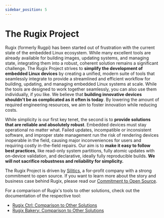 ```yaml
---
sidebar_position: 5
---
```


# The Rugix Project

Rugix (formerly Rugpi) has been started out of frustration with the current state of the embedded Linux ecosystem.
While many excellent tools are already available for building images, updating systems, and managing state, integrating them into a robust, coherent solution remains a significant challenge.
The Rugix Project strives to **simplify the development of embedded Linux devices** by creating a unified, modern suite of tools that seamlessly integrate to provide a streamlined and efficient workflow for building, updating, and managing embedded Linux systems at scale.
While the tools are designed to work together seamlessly, you can also use them individually, if you like.
We believe that **building innovative devices shouldn't be as complicated as it often is today**.
By lowering the amount of required engineering resources, we aim to foster innovation while reducing costs.

While simplicity is our first key tenet, the second is to **provide solutions that are reliable and absolutely robust**.
Embedded devices must stay operational no matter what.
Failed updates, incompatible or inconsistent software, and improper state management run the risk of rendering devices inoperable in the field, causing major inconveniences for users and requiring costly in-the-field repairs.
Our aim is to **make it easy to follow best practices**, like read-only system partitions, fully atomic updates with on-device validation, and declarative, ideally fully reproducible builds.
**We will not sacrifice robustness and reliability for simplicity.**

The Rugix Project is driven by [Silitics](https://silitics.com), a for-profit company with a strong commitment to open source.
If you want to learn more about the story and business case behind Rugix, please read our [Commitment to Open Source](/open-source-commitment).

For a comparison of Rugix's tools to other solutions, check out the documentation of the respective tool:

- [Rugix Ctrl: Comparison to Other Solutions](./ctrl/index.md#comparison-to-other-solutions)
- [Rugix Bakery: Comparison to Other Solutions](./bakery/index.md#comparison-to-other-solutions)